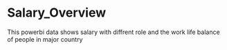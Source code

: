 # Salary_Overview
This powerbi data shows salary with diffrent role and the work life balance of people in major country

